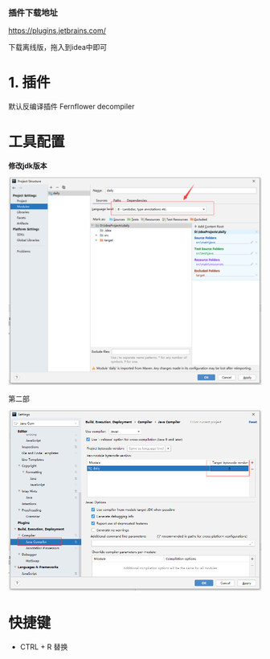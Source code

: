 ### 插件下载地址
https://plugins.jetbrains.com/

下载离线版，拖入到idea中即可

# 1. 插件

默认反编译插件
Fernflower decompiler



# 工具配置

**修改jdk版本**

![img](images/708141719637.png)

第二部

![img](images/708142007946.png)



# 快捷键

* CTRL + R 替换